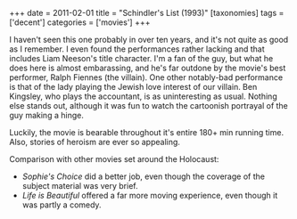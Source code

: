 +++
date = 2011-02-01
title = "Schindler's List (1993)"
[taxonomies]
tags = ['decent']
categories = ['movies']
+++

I haven't seen this one probably in over ten years, and it's not quite
as good as I remember. I even found the performances rather lacking and
that includes Liam Neeson's title character. I'm a fan of the guy, but
what he does here is almost embarassing, and he's far outdone by the
movie's best performer, Ralph Fiennes (the villain). One other
notably-bad performance is that of the lady playing the Jewish love
interest of our villain. Ben Kingsley, who plays the accountant, is as
uninteresting as usual. Nothing else stands out, although it was fun to
watch the cartoonish portrayal of the guy making a hinge.

Luckily, the movie is bearable throughout it's entire 180+ min running
time. Also, stories of heroism are ever so appealing.

Comparison with other movies set around the Holocaust:

-   *Sophie's Choice* did a better job, even though the coverage of the
    subject material was very brief.
-   *Life is Beautiful* offered a far more moving experience, even
    though it was partly a comedy.
